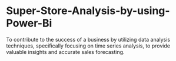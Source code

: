 # Super-Store-Analysis-by-using-Power-Bi
To contribute to the success of a business by utilizing data analysis techniques, specifically focusing on time series analysis, to provide valuable insights and accurate sales forecasting. 

